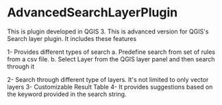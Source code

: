 # AdvancedSearchLayerPlugin

This is plugin developed in QGIS 3. This is advanced version for QGIS's Search layer plugin. It includes these features

1- Provides different types of search
    a. Predefine search from set of rules from a csv file.
    b. Select Layer from the QGIS layer panel and then search through it

2- Search through different type of layers. It's not limited to only vector layers
3- Customizable Result Table
4- It provides suggestions based on the keyword provided in the search string.
